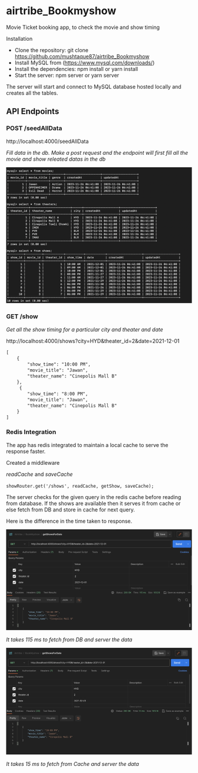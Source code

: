 # airtribe_Bookmyshow

Movie Ticket booking app, to check the movie and show timing

Installation

- Clone the repository: git clone https://github.com/mushtaque87/airtribe_Bookmyshow
- Install MySQL from (https://www.mysql.com/downloads/)
- Install the dependencies: npm install or yarn install
- Start the server: npm server or yarn server

The server will start and connect to MySQL database hosted locally and creates all the tables.

## API Endpoints

### POST /seedAllData

http://localhost:4000/seedAllData

_Fill data in the db. Make a post request and the endpoint will first fill all the movie and show releated datas in the db_

![](mysql.png)

### GET /show

_Get all the show timing for a particular city and theater and date_

http://localhost:4000/shows?city=HYD&theater_id=2&date=2021-12-01

```
[
    {
        "show_time": "10:00 PM",
        "movie_title": "Jawan",
        "theater_name": "Cinepolis Mall B"
    },
     {
        "show_time": "8:00 PM",
        "movie_title": "Jawan",
        "theater_name": "Cinepolis Mall B"
    }
]
```

### Redis Integration

The app has redis integrated to maintain a local cache to serve the response faster.

Created a middleware

_readCache_ and _saveCache_

`showRouter.get('/shows', readCache, getShow, saveCache);`

The server checks for the given query in the redis cache before reading from database. If the shows are available then it serves it from cache or else fetch from DB and store in cache for next query.

Here is the difference in the time taken to response.

![](beforeRedis.png)

_It takes 115 ms to fetch from DB and server the data_

![](afterRedis.png)

_It takes 15 ms to fetch from Cache and server the data_
